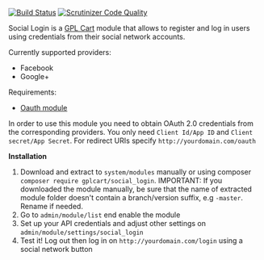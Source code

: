 [![Build Status](https://scrutinizer-ci.com/g/gplcart/social_login/badges/build.png?b=master)](https://scrutinizer-ci.com/g/gplcart/social_login/build-status/master)
[![Scrutinizer Code Quality](https://scrutinizer-ci.com/g/gplcart/social_login/badges/quality-score.png?b=master)](https://scrutinizer-ci.com/g/gplcart/social_login/?branch=master)

Social Login is a [GPL Cart](https://github.com/gplcart/gplcart) module that allows to register and log in users using credentials from their social network accounts.

Currently supported providers:

- Facebook
- Google+

Requirements:

- [Oauth module](https://github.com/gplcart/oauth)


In order to use this module you need to obtain OAuth 2.0 credentials from the corresponding providers. You only need `Client Id/App ID` and `Client secret/App Secret`. For redirect URIs specify `http://yourdomain.com/oauth`

**Installation**

1. Download and extract to `system/modules` manually or using composer `composer require gplcart/social_login`. IMPORTANT: If you downloaded the module manually, be sure that the name of extracted module folder doesn't contain a branch/version suffix, e.g `-master`. Rename if needed.
2. Go to `admin/module/list` end enable the module
3. Set up your API credentials and adjust other settings on `admin/module/settings/social_login`
4. Test it! Log out then log in on `http://yourdomain.com/login` using a social network button